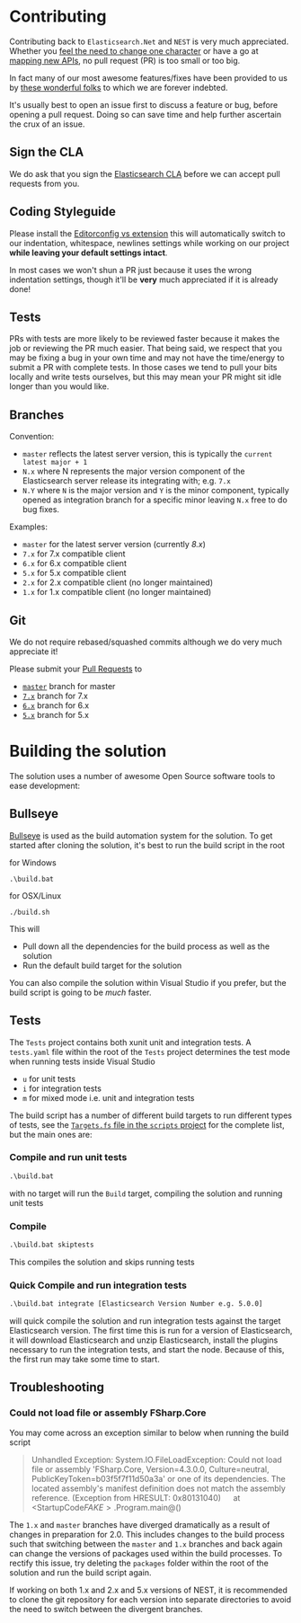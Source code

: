 # Contributing

Contributing back to `Elasticsearch.Net` and `NEST` is very much appreciated. 
Whether you [feel the need to change one character](https://github.com/elasticsearch/elasticsearch-net/pull/536) or have a go at 
[mapping new APIs](http://github.com/elasticsearch/elasticsearch-net/pull/376), no pull request (PR) is too small or too big. 

In fact many of our most awesome features/fixes have been provided to us by 
[these wonderful folks](https://github.com/elasticsearch/elasticsearch-net/graphs/contributors) to which we are forever indebted. 

It's usually best to open an issue first to discuss a feature or bug, before opening a pull request. Doing so can save time and help further ascertain the crux of an issue.

## Sign the CLA

We do ask that you sign the [Elasticsearch CLA](https://www.elastic.co/contributor-agreement) before we can accept pull requests from you. 

## Coding Styleguide

Please install the [Editorconfig vs extension](https://visualstudiogallery.msdn.microsoft.com/c8bccfe2-650c-4b42-bc5c-845e21f96328)
this will automatically switch to our indentation, whitespace, newlines settings while working on our project
**while leaving your default settings intact**.

In most cases we won't shun a PR just because it uses the wrong indentation settings, though it'll be **very** much appreciated if it is already done!

## Tests

PRs with tests are more likely to be reviewed faster because it makes the job or reviewing the PR much easier. That being said,
we respect that you may be fixing a bug in your own time and may not have the time/energy to submit a PR with complete tests. 
In those cases we tend to pull your bits locally and write tests ourselves, but this may mean your PR might sit idle longer than you would like.

## Branches

Convention:

- `master` reflects the latest server version, this is typically the `current latest major + 1`
- `N.x` where N represents the major version component of the Elasticsearch server release its integrating with; e.g. `7.x`
- `N.Y` where `N` is the major version and `Y` is the minor component, typically opened as integration branch for a specific minor leaving `N.x` free to do bug fixes.

Examples:

- `master` for the latest server version (currently _8.x_)
- `7.x` for 7.x compatible client
- `6.x` for 6.x compatible client
- `5.x` for 5.x compatible client
- `2.x` for 2.x compatible client (no longer maintained)
- `1.x` for 1.x compatible client (no longer maintained)

## Git

We do not require rebased/squashed commits although we do very much appreciate it! 

Please submit your [Pull Requests](https://help.github.com/articles/creating-a-pull-request/) to 

- [`master`](https://github.com/elastic/elasticsearch-net/tree/master) branch for master
- [`7.x`](https://github.com/elastic/elasticsearch-net/tree/7.x) branch for 7.x
- [`6.x`](https://github.com/elastic/elasticsearch-net/tree/6.x) branch for 6.x
- [`5.x`](https://github.com/elastic/elasticsearch-net/tree/5.x) branch for 5.x

# Building the solution

The solution uses a number of awesome Open Source software tools to ease development:

## Bullseye

[Bullseye](https://github.com/adamralph/bullseye) is used as the build automation system for the solution. To get started after cloning the solution, it's best to run the build script in the root

for Windows 

```
.\build.bat
```

for OSX/Linux

```
./build.sh
```

This will

- Pull down all the dependencies for the build process as well as the solution
- Run the default build target for the solution

You can also compile the solution within Visual Studio if you prefer, but the build script is going to be _much_ faster.

## Tests

The `Tests` project contains both xunit unit and integration tests. A `tests.yaml` file within the root of the `Tests` project determines the test mode when running tests inside Visual Studio

- `u` for unit tests
- `i` for integration tests
- `m` for mixed mode i.e. unit and integration tests

The build script has a number of different build targets to run different types of tests, see the [`Targets.fs` file in the `scripts` project](https://github.com/elastic/elasticsearch-net/blob/master/build/scripts/Targets.fs) for the complete list, but the main ones are:

### Compile and run unit tests

```bat
.\build.bat
```
with no target will run the `Build` target, compiling the solution and running unit tests

### Compile

```bat
.\build.bat skiptests
```

This compiles the solution and skips running tests

### Quick Compile and run integration tests

```bat
.\build.bat integrate [Elasticsearch Version Number e.g. 5.0.0]
```
will quick compile the solution and run integration tests against the target Elasticsearch version. The first time this is run for a version of Elasticsearch, it will download Elasticsearch and unzip Elasticsearch, install the plugins necessary to run the integration tests, and start the node. Because of this, the first run may take some time to start.

## Troubleshooting

### Could not load file or assembly FSharp.Core

You may come across an exception similar to below when running the build script

>Unhandled Exception: System.IO.FileLoadException: Could not load file or assembly 'FSharp.Core, Version=4.3.0.0, Culture=neutral, PublicKeyToken=b03f5f7f11d50a3a' or one of its dependencies. The located assembly's manifest definition does not match the assembly reference. (Exception from HRESULT: 0x80131040)
   at <StartupCode$FAKE>.$Program.main@()

The `1.x` and `master` branches have diverged dramatically as a result of changes in preparation for 2.0. This includes changes to the build process such that switching between the `master` and `1.x` branches and back again can change the versions of packages used within the build processes. To rectify this issue, try deleting the `packages` folder within the root of the solution and run the build script again.

If working on both 1.x and 2.x and 5.x versions of NEST, it is recommended to clone the git repository for each version into separate directories to avoid the need to switch between the divergent branches.
